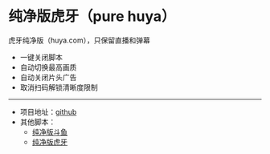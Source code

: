 # 纯净版虎牙（pure huya）

虎牙纯净版（huya.com），只保留直播和弹幕
- 一键关闭脚本
- 自动切换最高画质
- 自动关闭片头广告
- 取消扫码解锁清晰度限制

---

- 项目地址：[github](https://github.com/ljezio/pure-live)
- 其他脚本：
  - [纯净版斗鱼](https://greasyfork.org/zh-CN/scripts/533987-%E7%BA%AF%E5%87%80%E7%89%88%E6%96%97%E9%B1%BC-pure-douyu)
  - [纯净版虎牙](https://greasyfork.org/zh-CN/scripts/552171-%E7%BA%AF%E5%87%80%E7%89%88%E8%99%8E%E7%89%99-pure-huya)
